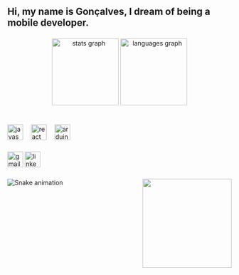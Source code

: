 <h2 align="left">Hi, my name is Gonçalves, I dream of being a mobile developer.</h2>

###

<div align="center">
  <img src="https://github-readme-stats.vercel.app/api?username=trueGon&hide_title=true&hide_rank=false&show_icons=true&include_all_commits=true&count_private=true&disable_animations=false&theme=dracula&locale=en&hide_border=true&custom_title=ABOUT%20ME" height="150" alt="stats graph"  />
  <img src="https://github-readme-stats.vercel.app/api/top-langs?username=trueGon&locale=en&hide_title=false&layout=compact&card_width=320&langs_count=5&theme=dracula&hide_border=true" height="150" alt="languages graph"  />
</div>

###

<br clear="both">

<div align="left">
  <img src="https://cdn.jsdelivr.net/gh/devicons/devicon/icons/javascript/javascript-plain.svg" height="35" alt="javascript logo"  />
  <img width="10" />
  <img src="https://cdn.jsdelivr.net/gh/devicons/devicon/icons/react/react-original.svg" height="35" alt="react logo"  />
  <img width="10" />
  <img src="https://cdn.jsdelivr.net/gh/devicons/devicon/icons/arduino/arduino-original.svg" height="35" alt="arduino logo"  />
</div>

###

<div align="left">
  <img src="https://img.shields.io/static/v1?message=Gmail&logo=gmail&label=&color=D14836&logoColor=white&labelColor=&style=for-the-badge" height="35" alt="gmail logo"  />
  <img src="https://img.shields.io/static/v1?message=LinkedIn&logo=linkedin&label=&color=0077B5&logoColor=white&labelColor=&style=for-the-badge" height="35" alt="linkedin logo"  />
</div>

###

<img align="right" height="200" src="https://i.pinimg.com/originals/c2/ec/03/c2ec036808851a740fa1bf6e5644160c.gif"  />

###

<img src="https://raw.githubusercontent.com/trueGon/trueGon/output/snake.svg" alt="Snake animation" />

###
